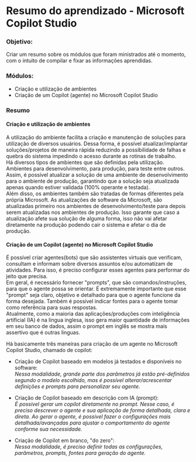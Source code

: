
# Resumo do aprendizado - Microsoft Copilot Studio

### Objetivo:
Criar um resumo sobre os módulos que foram ministrados até o momento, com o intuito de compilar e fixar as informações aprendidas.
### Módulos:
- Criação e utilização de ambientes
- Criação de um Copilot (agente) no Microsoft Copilot Studio
### Resumo
#### Criação e utilização de ambientes
A utilização do ambiente facilita a criação e manutenção de soluções para utilização de diversos usuários. Dessa forma, é possível atualizar/implantar soluções/projetos de maneira rápida reduzindo a possibilidade de falhas e quebra do sistema impedindo o acesso durante as rotinas de trabalho.\
Há diversos tipos de ambientes que são definidas pela utilização. Ambientes para desenvolvimento, para produção, para teste entre outros. Assim, é possível atualizar a solução de uma ambiente de desenvolvimento para o ambiente de produção, garantindo que a solução seja atualizada apenas quando estiver validada (100% operante e testada).\
Além disso, os ambientes também são tratadas de formas diferentes pela própria Microsoft. As atualizações de software da Microsoft, são atualizadas primeiro nos ambientes de desenvolvimento/teste para depois serem atualizadas nos ambientes de produção. Isso garante que caso a atualização afete sua solução de alguma forma, isso não vai afetar diretamente na produção podendo cair o sistema e afetar o dia de produção.

#### Criação de um Copilot (agente) no Microsoft Copilot Studio

É possível criar agentes(bots) que são assistentes virtuais que verificam, consultam e informam sobre diversos assuntos e/ou automatizam de atividades. Para isso, é preciso configurar esses agentes para performar do jeito que precisa.\
Em geral, é necessário fornecer "prompts", que são comandos/instruções, para que o agente possa se orientar. É extremamente importante que esse "prompt" seja claro, objetivo e detalhado para que o agente funcione da forma desejada. Também é possível indicar fontes para o agente tomar como referência para suas respostas.\
Atualmente, como a maioria das aplicações/produções com inteligência artificial (IA) é na lingua inglesa, isso gera maior quantidade de informações em seu banco de dados, assim o prompt em inglês se mostra mais assertivo que é outras linguas.

Há basicamente três maneiras para criação de um agente no Microsoft Copilot Studio, chamado de copilot:
- Criação de Copilot baseado em modelos já testados e disponíveis no software:\
    *Nessa modalidade, grande parte dos parâmetros já estão pré-definidos segundo o modelo escolhido, mas é possível alterar/acrescentar definições e prompts para personalizar seu agente.*

- Criação de Copilot baseado em descrição com IA (prompt):\
	*É possivel gerar um copilot diretamente no prompt. Nesse caso, é preciso descrever o agente e sua aplicação de forma detalhada, clara e direta. Ao gerar o agente, é possível fazer o configurações mais detalhada/avançadas para ajustar o comportamento do agente conforme sua necessidade.*

- Criação de Copilot em branco, "do zero":\
	*Nessa modalidade, é preciso definir todas as configurações, parâmetros, prompts, fontes para geração do agente.*



